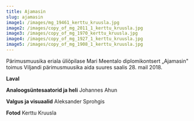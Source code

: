 ```yaml
---
title: Ajamasin
slug: ajamasin
image1: /images/mg_19461_kerttu_kruusla.jpg
image2: /images/copy_of_mg_2011_1_kerttu_kruusla.jpg
image3: /images/copy_of_mg_1970_kerttu_kruusla.jpg
image4: /images/copy_of_mg_1927_1_kerttu_kruusla.jpg
image5: /images/copy_of_mg_1908_1_kerttu_kruusla.jpg
---
```

Pärimusmuusika eriala üliõpilase Mari Meentalo diplomikontsert „Ajamasin" toimus Viljandi pärimusmuusika aida suures saalis 28. mail 2018.

**Laval**

**Analoogsüntesaatorid ja heli** Johannes Ahun

**Valgus ja visuaalid** Aleksander Sprohgis

**Fotod** Kerttu Kruusla
